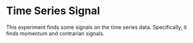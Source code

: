 # Time Series Signal
This experiment finds some signals on the time series data. Specifically, it finds momentum and contrarian signals.
